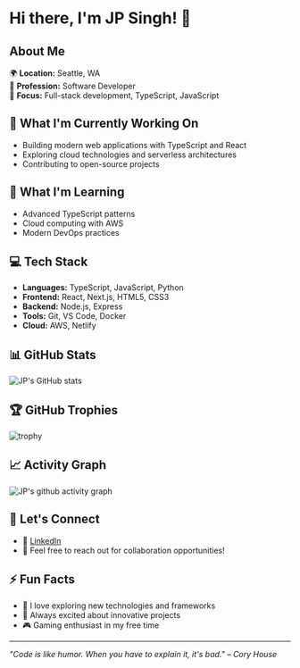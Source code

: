 # Hi there, I'm JP Singh! 👋

## About Me
🌍 **Location:** Seattle, WA  
💼 **Profession:** Software Developer  
🎯 **Focus:** Full-stack development, TypeScript, JavaScript  

## 🔭 What I'm Currently Working On
- Building modern web applications with TypeScript and React
- Exploring cloud technologies and serverless architectures
- Contributing to open-source projects

## 🌱 What I'm Learning
- Advanced TypeScript patterns
- Cloud computing with AWS
- Modern DevOps practices

## 💻 Tech Stack
- **Languages:** TypeScript, JavaScript, Python
- **Frontend:** React, Next.js, HTML5, CSS3
- **Backend:** Node.js, Express
- **Tools:** Git, VS Code, Docker
- **Cloud:** AWS, Netlify

## 📊 GitHub Stats
![JP's GitHub stats](https://github-readme-stats.vercel.app/api?username=jpsingh100&show_icons=true&theme=radical)

## 🏆 GitHub Trophies
![trophy](https://github-profile-trophy.vercel.app/?username=jpsingh100&theme=onedark)

## 📈 Activity Graph
![JP's github activity graph](https://github-readme-activity-graph.vercel.app/graph?username=jpsingh100&theme=react-dark)

## 🤝 Let's Connect
- 💼 [LinkedIn](https://www.linkedin.com/in/jagpreetsingh100/)
- 📧 Feel free to reach out for collaboration opportunities!

## ⚡ Fun Facts
- 🌟 I love exploring new technologies and frameworks
- 🚀 Always excited about innovative projects
- 🎮 Gaming enthusiast in my free time

---
*"Code is like humor. When you have to explain it, it's bad." – Cory House*
